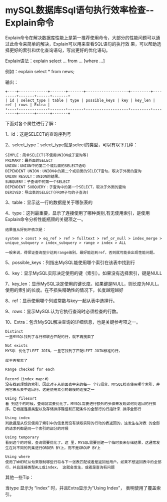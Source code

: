 # mySQL数据库Sql语句执行效率检查--Explain命令

Explain命令在解决数据库性能上是第一推荐使用命令，大部分的性能问题可以通过此命令来简单的解决，Explain可以用来查看SQL语句的执行效 果，可以帮助选择更好的索引和优化查询语句，写出更好的优化语句。

Explain语法：explain select … from … [where ...]

例如：explain select * from news;

输出：

    +----+-------------+-------+-------+-------------------+---------+---------+-------+------+-------+
    | id | select_type | table | type | possible_keys | key | key_len | ref | rows | Extra |
    +----+-------------+-------+-------+-------------------+---------+---------+-------+------+-------+

下面对各个属性进行了解：

1、id：这是SELECT的查询序列号

2、select\_type：select\_type就是select的类型，可以有以下几种：

    SIMPLE：简单SELECT(不使用UNION或子查询等)
    PRIMARY：最外面的SELECT
    UNION：UNION中的第二个或后面的SELECT语句
    DEPENDENT UNION：UNION中的第二个或后面的SELECT语句，取决于外面的查询
    UNION RESULT：UNION的结果。
    SUBQUERY：子查询中的第一个SELECT
    DEPENDENT SUBQUERY：子查询中的第一个SELECT，取决于外面的查询
    DERIVED：导出表的SELECT(FROM子句的子查询)

3、table：显示这一行的数据是关于哪张表的

4、type：这列最重要，显示了连接使用了哪种类别,有无使用索引，是使用Explain命令分析性能瓶颈的关键项之一。

    结果值从好到坏依次是：

    system > const > eq_ref > ref > fulltext > ref_or_null > index_merge > unique_subquery > index_subquery > range > index > ALL

    一般来说，得保证查询至少达到range级别，最好能达到ref，否则就可能会出现性能问题。

5、possible\_keys：列指出MySQL能使用哪个索引在该表中找到行

6、key：显示MySQL实际决定使用的键（索引）。如果没有选择索引，键是NULL

7、key\_len：显示MySQL决定使用的键长度。如果键是NULL，则长度为NULL。使用的索引的长度。在不损失精确性的情况下，长度越短越好

8、ref：显示使用哪个列或常数与key一起从表中选择行。

9、rows：显示MySQL认为它执行查询时必须检查的行数。

10、Extra：包含MySQL解决查询的详细信息，也是关键参考项之一。

    Distinct
    一旦MYSQL找到了与行相联合匹配的行，就不再搜索了

    Not exists
    MYSQL 优化了LEFT JOIN，一旦它找到了匹配LEFT JOIN标准的行，

    就不再搜索了

    Range checked for each

    Record（index map:#）
    没有找到理想的索引，因此对于从前面表中来的每一 个行组合，MYSQL检查使用哪个索引，并用它来从表中返回行。这是使用索引的最慢的连接之一

    Using filesort
    看 到这个的时候，查询就需要优化了。MYSQL需要进行额外的步骤来发现如何对返回的行排序。它根据连接类型以及存储排序键值和匹配条件的全部行的行指针来 排序全部行

    Using index
    列数据是从仅仅使用了索引中的信息而没有读取实际的行动的表返回的，这发生在对表 的全部的请求列都是同一个索引的部分的时候

    Using temporary
    看到这个的时候，查询需要优化了。这 里，MYSQL需要创建一个临时表来存储结果，这通常发生在对不同的列集进行ORDER BY上，而不是GROUP BY上

    Using where
    使用了WHERE从句来限制哪些行将与下一张表匹配或者是返回给用户。如果不想返回表中的全部行，并且连接类型ALL或index， 这就会发生，或者是查询有问题

其他一些Tip：

当type 显示为 “index” 时，并且Extra显示为“Using Index”， 表明使用了覆盖索引。

